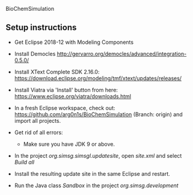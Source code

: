 BioChemSimulation

## Setup instructions

* Get Eclipse 2018-12 with Modeling Components
* Install Democles http://gervarro.org/democles/advanced/integration-0.5.0/
* Install XText Complete SDK 2.16.0: https://download.eclipse.org/modeling/tmf/xtext/updates/releases/
* Install Viatra via 'Install' button from here: https://www.eclipse.org/viatra/downloads.html

* In a fresh Eclipse workspace, check out: https://github.com/arg0n1s/BioChemSimulation (Branch: origin) and import all projects.
* Get rid of all errors:
   * Make sure you have JDK 9 or above.
* In the project *org.simsg.simsgl.updatesite*, open *site.xml* and select *Build all*
* Install the resulting update site in the same Eclipse and restart.
* Run the Java class *Sandbox* in the project *org.simsg.development*
   
